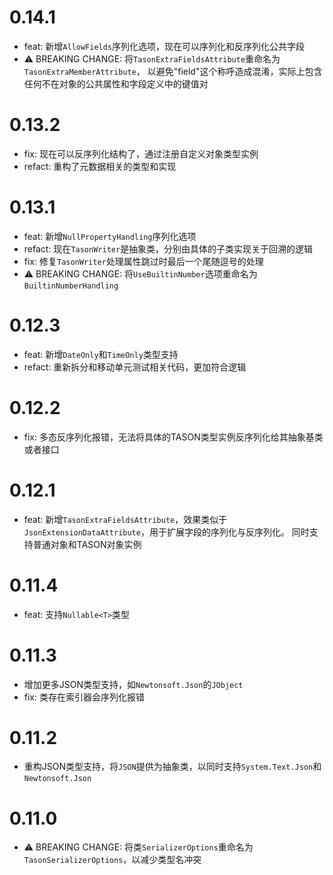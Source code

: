 # 0.14.1

* feat: 新增`AllowFields`序列化选项，现在可以序列化和反序列化公共字段
* ⚠️ BREAKING CHANGE: 将`TasonExtraFieldsAttribute`重命名为`TasonExtraMemberAttribute`，
以避免"field"这个称呼造成混淆，实际上包含任何不在对象的公共属性和字段定义中的键值对

# 0.13.2

* fix: 现在可以反序列化结构了，通过注册自定义对象类型实例
* refact: 重构了元数据相关的类型和实现

# 0.13.1

* feat: 新增`NullPropertyHandling`序列化选项
* refact: 现在`TasonWriter`是抽象类，分别由具体的子类实现关于回溯的逻辑
* fix: 修复`TasonWriter`处理属性跳过时最后一个尾随逗号的处理
* ⚠️ BREAKING CHANGE: 将`UseBuiltinNumber`选项重命名为`BuiltinNumberHandling`

# 0.12.3

* feat: 新增`DateOnly`和`TimeOnly`类型支持
* refact: 重新拆分和移动单元测试相关代码，更加符合逻辑

# 0.12.2

* fix: 多态反序列化报错，无法将具体的TASON类型实例反序列化给其抽象基类或者接口

# 0.12.1

* feat: 新增`TasonExtraFieldsAttribute`，效果类似于`JsonExtensionDataAttribute`，用于扩展字段的序列化与反序列化。
同时支持普通对象和TASON对象实例

# 0.11.4

* feat: 支持`Nullable<T>`类型

# 0.11.3

* 增加更多JSON类型支持，如`Newtonsoft.Json`的`JObject`
* fix: 类存在索引器会序列化报错

# 0.11.2

* 重构JSON类型支持，将`JSON`提供为抽象类，以同时支持`System.Text.Json`和`Newtonsoft.Json`

# 0.11.0

* ⚠️ BREAKING CHANGE: 将类`SerializerOptions`重命名为`TasonSerializerOptions`，以减少类型名冲突